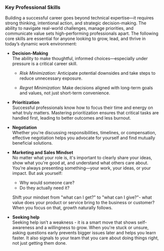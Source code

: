 ### **Key Professional Skills**

Building a successful career goes beyond technical expertise—it requires strong thinking, intentional action, and strategic decision-making. The ability to navigate real-world challenges, manage priorities, and communicate value sets high-performing professionals apart. The following core skills are essential for anyone looking to grow, lead, and thrive in today’s dynamic work environment:

* **Decision-Making**  
  The ability to make thoughtful, informed choices—especially under pressure is a critical career skill.

  * *Risk Minimization:* Anticipate potential downsides and take steps to reduce unnecessary exposure.

  * *Regret Minimization:* Make decisions aligned with long-term goals and values, not just short-term convenience.

* **Prioritization**  
  Successful professionals know how to focus their time and energy on what truly matters. Mastering prioritization ensures that critical tasks are handled first, leading to better outcomes and less burnout.

* **Negotiation**  
  Whether you're discussing responsibilities, timelines, or compensation, effective negotiation helps you advocate for yourself and find mutually beneficial solutions.

* **Marketing and Sales Mindset**  
  No matter what your role is, it's important to clearly share your ideas, show what you're good at, and understand what others care about. You're always presenting something—your work, your ideas, or your impact. But ask yourself:   
  * Why would someone care?   
  * Do they actually need it? 

  Shift your mindset from "what can I get?" to "what can I give?"- what value does your product or service bring to the business or customer? When you focus on that, growth naturally follows.

* **Seeking help**  
  Seeking help isn’t a weakness \- it is a smart move that shows self-awareness and a willingness to grow. When you're stuck or unsure, asking questions early prevents bigger issues later and helps you learn faster. It also signals to your team that you care about doing things right, not just getting them done.


